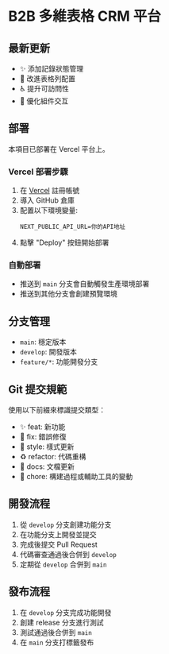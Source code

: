 # B2B 多維表格 CRM 平台

## 最新更新
- ✨ 添加記錄狀態管理
- 🎨 改進表格列配置
- ♿️ 提升可訪問性
- 🔧 優化組件交互

## 部署
本項目已部署在 Vercel 平台上。

### Vercel 部署步驟
1. 在 [Vercel](https://vercel.com) 註冊帳號
2. 導入 GitHub 倉庫
3. 配置以下環境變量:
   ```
   NEXT_PUBLIC_API_URL=你的API地址
   ```
4. 點擊 "Deploy" 按鈕開始部署

### 自動部署
- 推送到 `main` 分支會自動觸發生產環境部署
- 推送到其他分支會創建預覽環境

## 分支管理
- `main`: 穩定版本
- `develop`: 開發版本
- `feature/*`: 功能開發分支

## Git 提交規範
使用以下前綴來標識提交類型：
- ✨ feat: 新功能
- 🐛 fix: 錯誤修復
- 💄 style: 樣式更新
- ♻️ refactor: 代碼重構
- 📝 docs: 文檔更新
- 🔧 chore: 構建過程或輔助工具的變動

## 開發流程
1. 從 `develop` 分支創建功能分支
2. 在功能分支上開發並提交
3. 完成後提交 Pull Request
4. 代碼審查通過後合併到 `develop`
5. 定期從 `develop` 合併到 `main`

## 發布流程
1. 在 `develop` 分支完成功能開發
2. 創建 release 分支進行測試
3. 測試通過後合併到 `main`
4. 在 `main` 分支打標籤發布 